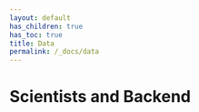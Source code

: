 ```yaml
---
layout: default
has_children: true
has_toc: true
title: Data
permalink: /_docs/data
---
```


# Scientists and Backend
